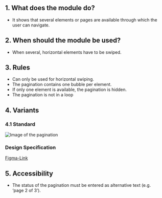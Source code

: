 ## 1. What does the module do? 
*   It shows that several elements or pages are available through which the user can navigate.

## 2. When should the module be used? 
*   When several, horizontal elements have to be swiped.

## 3. Rules 
*   Can only be used for horizontal swiping. 
*   The pagination contains one bubble per element. 
*   If only one element is available, the pagination is hidden. 
*   The pagination is not in a loop

## 4. Variants 
### 4.1 Standard
![Image of the pagination](https://raw.githubusercontent.com/sbb-design-systems/design-system-mobile-documentation/doku-update/documentation/pagination/images/MM07.png 'class: image')

### Design Specification
[Figma-Link](https://www.figma.com/file/WOtLIam1xwrqcgnAITsEhV/Design-System-Mobile?node-id=58%3A7021)

## 5. Accessibility
* The status of the pagination must be entered as alternative text (e.g. ‘page 2 of 3’).

